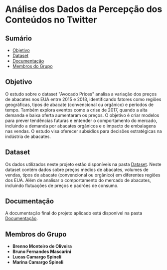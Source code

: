 # Análise dos Dados da Percepção dos Conteúdos no Twitter

## Sumário
- [Objetivo](#objetivo)
- [Dataset](#dataset)
- [Documentação](#Documentação)
- [Membros do Grupo](#membros-do-grupo)

## Objetivo
O estudo sobre o dataset "Avocado Prices" analisa a variação dos preços de abacates nos EUA entre 2015 e 2018, identificando fatores como regiões geográficas, tipos de abacate (convencional ou orgânico) e períodos de tempo. Também explora eventos como a crise de 2017, quando a alta demanda e baixa oferta aumentaram os preços. O objetivo é criar modelos para prever tendências futuras e entender o comportamento do mercado, incluindo a demanda por abacates orgânicos e o impacto de embalagens nas vendas. O estudo visa oferecer subsídios para decisões estratégicas na indústria de abacates.

## Dataset
Os dados utilizados neste projeto estão disponíveis na pasta [Dataset](./Dataset). Neste dataset contém dados sobre preços médios de abacates, volumes de vendas, tipos de abacate (convencional ou orgânico) em diferentes regiões dos EUA. Além de analisar o comportamento do mercado de abacates, incluindo flutuações de preços e padrões de consumo.

## Documentação
A documentação final do projeto aplicado está disponível na pasta [Documentação](./Documentação).

## Membros do Grupo
- **Brenno Monteiro de Oliveira**
- **Bruno Fernandes Mascarini**
- **Lucas Camargo Spineli**
- **Marina Camargo Spineli**
